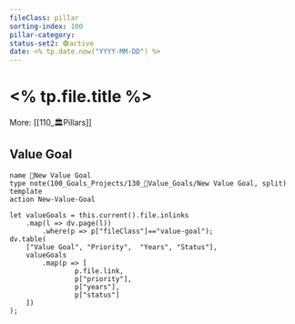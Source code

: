 ```yaml
---
fileClass: pillar  
sorting-index: 100
pillar-category: 
status-set2: 🟢active
date: <% tp.date.now("YYYY-MM-DD") %>  
---
```


# <% tp.file.title %>
More: [[110_🏛Pillars]]

## Value Goal  
```button
name 🌟New Value Goal
type note(100_Goals_Projects/130_🌟Value_Goals/New Value Goal, split) template
action New-Value-Goal
```
```dataviewjs
let valueGoals = this.current().file.inlinks
	.map(l => dv.page(l))
	    .where(p => p["fileClass"]=="value-goal");
dv.table(
    ["Value Goal", "Priority",  "Years", "Status"],
    valueGoals
		.map(p => [
		        p.file.link,
		        p["priority"],
		        p["years"],
		        p["status"]
    ])
);
```


